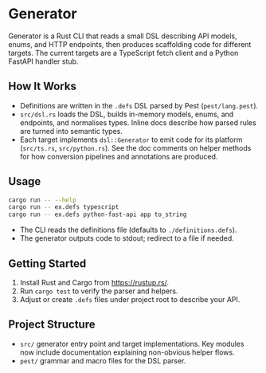 # Generator

Generator is a Rust CLI that reads a small DSL describing API models, enums, and HTTP endpoints, then produces scaffolding code for different targets. The current targets are a TypeScript fetch client and a Python FastAPI handler stub.

## How It Works

- Definitions are written in the `.defs` DSL parsed by Pest (`pest/lang.pest`).
- `src/dsl.rs` loads the DSL, builds in-memory models, enums, and endpoints, and normalises types. Inline docs describe how parsed rules are turned into semantic types.
- Each target implements `dsl::Generator` to emit code for its platform (`src/ts.rs`, `src/python.rs`). See the doc comments on helper methods for how conversion pipelines and annotations are produced.

## Usage

```bash
cargo run -- --help
cargo run -- ex.defs typescript
cargo run -- ex.defs python-fast-api app to_string
```

- The CLI reads the definitions file (defaults to `./definitions.defs`).
- The generator outputs code to stdout; redirect to a file if needed.

## Getting Started

1. Install Rust and Cargo from <https://rustup.rs/>.
2. Run `cargo test` to verify the parser and helpers.
3. Adjust or create `.defs` files under project root to describe your API.

## Project Structure

- `src/` generator entry point and target implementations. Key modules now include documentation explaining non-obvious helper flows.
- `pest/` grammar and macro files for the DSL parser.
